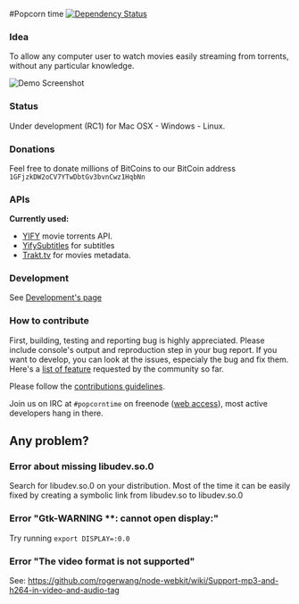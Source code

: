 #Popcorn time [![Dependency Status](https://david-dm.org/popcorn-team/popcorn-app.svg?theme=shields.io)](https://david-dm.org/popcorn-team/popcorn-app)

### Idea

To allow any computer user to watch movies easily streaming from torrents, without any particular knowledge.

![Demo Screenshot](http://static.cdnjd.com/imgs/how-ui.png)

### Status

Under development (RC1) for Mac OSX - Windows - Linux.

### Donations

Feel free to donate millions of BitCoins to our BitCoin address
`1GFjzkDW2oCV7YTwDbtGv3bvnCwz1HqbNn`

### APIs

**Currently used:**
- [YIFY](http://yts.re/api) movie torrents API.
- [YifySubtitles](ysubtitles.com) for subtitles
- [Trakt.tv](https://trakt.tv/) for movies metadata.

### Development

See [Development's page](https://github.com/popcorn-team/popcorn-app/wiki/Development)

### How to contribute

First, building, testing and reporting bug is highly appreciated. Please include console's output and reproduction step in your bug report.
If you want to develop, you can look at the issues, especialy the bug and fix them.
Here's a [list of feature](https://github.com/popcorn-team/popcorn-app/wiki/Feature-Proposal) requested by the community so far.

Please follow the [contributions guidelines](https://github.com/popcorn-team/popcorn-app/wiki/Contribution-Guidelines).

Join us on IRC at `#popcorntime` on freenode ([web access](http://webchat.freenode.net/?channels=popcorntime)), most active developers hang in there.

## Any problem?

### Error about missing libudev.so.0
Search for libudev.so.0 on your distribution. Most of the time it can be easily fixed by creating a symbolic link from libudev.so to libudev.so.0

### Error "Gtk-WARNING **: cannot open display:"
Try running `export DISPLAY=:0.0`

### Error "The video format is not supported"
See: https://github.com/rogerwang/node-webkit/wiki/Support-mp3-and-h264-in-video-and-audio-tag
